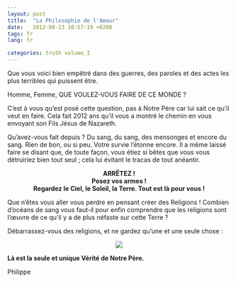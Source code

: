 ```yaml
---
layout: post
title:  "La Philosophie de l'Amour"
date:   2012-08-13 10:57:19 +0200
tags: fr
lang: fr

categories: truth volume_I
---
```

Que vous voici bien empêtré dans des guerres, des paroles et des actes les plus terribles qui puissent être.

Homme, Femme, QUE VOULEZ-VOUS FAIRE DE CE MONDE ?

C’est à vous qu’est posé cette question, pas à Notre Père car lui sait ce qu’il veut en faire. Cela fait 2012 ans qu’il vous a montré le chemin en vous envoyant son Fils Jésus de Nazareth.

Qu’avez-vous fait depuis ? Du sang, du sang, des mensonges et encore du sang. Rien de bon, ou si peu. Votre survie l’étonne encore. Il a même laissé faire se disant que, de toute façon, vous étiez si bêtes que vous vous détruiriez bien tout seul ; cela lui évitant le tracas de tout anéantir.

<p style="text-align: center;font-weight:bold">
ARRÊTEZ !
<br>
Posez vos armes !
<br>
Regardez le Ciel, le Soleil, la Terre. Tout est là pour vous !
</p>

Que n’êtes vous aller vous perdre en pensant créer des Religions ! Combien d’océans de sang vous faut-il pour enfin comprendre que les religions sont l’œuvre de ce qu’il y a de plus néfaste sur cette Terre ?

Débarrassez-vous des religions, et ne gardez qu’une et une seule chose :

<center><img src="/assets/philosophie_de_l_amour.jpg" /></center>

**Là est la seule et unique Vérité de Notre Père.**


Philippe

<!-- 
Ce(tte) œuvre est mise à disposition selon les termes de la Licence Creative Commons Attribution - Pas d’Utilisation Commerciale 4.0 International.
-->